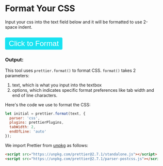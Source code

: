 # Format Your CSS

Input your css into the text field below and it will be formatted to use 2-space indent.

<style>
  .CodeMirror {
    border: 1px solid #ddd;
  }

  button {
    margin-top: 25px;
    padding: 0.25em 0.5em;
    color: white;
    background-color: #19E2F1;
    border-radius: 4px;
    cursor: pointer;
    border: 0px;
    margin-top: 0.5em;
    font-size: 1.75em;
  }
</style>

<div id="input"></div>
<div>
<button onclick="format()">Click to Format</button>
</div>
<h3>Output:</h3>
<div id="output"></div>

<script src="https://unpkg.com/prettier@2.7.1/standalone.js"></script>
<script src="https://unpkg.com/prettier@2.7.1/parser-postcss.js"></script>
<script src="../../codemirror-5.62.2/lib/codemirror.js"></script>
<link rel="stylesheet" href="../../codemirror-5.62.2/lib/codemirror.css">
<script src="../../codemirror-5.62.2/mode/css/css.js"></script>
<script type="text/javascript">
  const input = CodeMirror(document.querySelector('#input'), {
    lineNumbers: true,
    tabSize: 2,
    value: `.nav_bar {color: red; background-color: black; font-size: small} .test {color: blue; background-color: yellow} .footNotes { color: red; background-color: black; transform: translate(120px, 50%)}`,
    mode: 'css',
  });
  const output = CodeMirror(document.querySelector('#output'), {
    lineNumbers: true,
    tabSize: 2,
    mode: 'css',
    readOnly: true
  });
  function format() {
    let text = input.getValue();
    let initial = prettier.format(text, {
      parser: 'css',
      plugins: prettierPlugins,
      tabWidth: 2,
      endOfLine: 'auto'
    });
    initial = initial.replaceAll('}', '}\n');
    // https://stackoverflow.com/a/67243723
    const kebabizeFromCamel = (str) => str.replaceAll(/[A-Z]+(?![a-z])|[A-Z]/g, ($, ofs) => (ofs ? "-" : "") + $.toLowerCase())
    initial = kebabizeFromCamel(initial)
    const kebabizeFromSnake = (str) => str.replaceAll(/[_]/g, ($, ofs) => '-');
    initial = kebabizeFromSnake(initial);
    output.setValue(initial);
  }
  format();
</script>


This tool uses `prettier.format()` to format CSS.
`format()` takes 2 parameters:

1. text, which is what you input into the textbox
2. options, which indicates specific format preferences like tab width and end of line characters.

Here's the code we use to format the CSS:

```javascript
let initial = prettier.format(text, {
  parser: 'css',
  plugins: prettierPlugins,
  tabWidth: 2,
  endOfLine: 'auto'
});
```

We import Prettier from [unpkg](https://unpkg.com/) as follows:

```html
<script src="https://unpkg.com/prettier@2.7.1/standalone.js"></script>
<script src="https://unpkg.com/prettier@2.7.1/parser-postcss.js"></script>
```